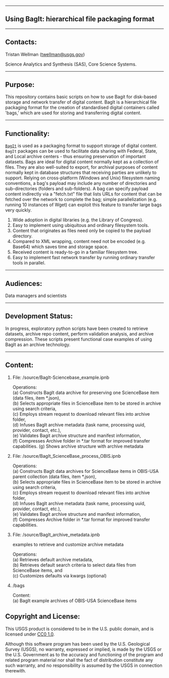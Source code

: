 
-------------------------------------------------
Using BagIt: hierarchical file packaging format 
-------------------------------------------------


-----------
Contacts:
-----------
Tristan Wellman (twellman@usgs.gov)

Science Analytics and Synthesis (SAS), Core Science Systems.




-----------
Purpose:
-----------
This repository contains basic scripts on how to use Bagit for disk-based storage and network transfer of digital content. BagIt is a hierarchical file packaging format for the creation of standardised digital containers called 'bags,' which are used for storing and transferring digital content.

----------------
Functionality:
----------------
[`BagIt`](https://en.wikipedia.org/wiki/BagIt) is used as a packaging format to support storage of digital content. `BagIt` packages can be used to facilitate data sharing with Federal, State, and Local archive centers - thus ensuring preservation of important datasets.  Bags are ideal for digital content normally kept as a collection of files. They are also well-suited to export, for archival purposes of content normally kept in database structures that receiving parties are unlikely to support. Relying on cross-platform (Windows and Unix) filesystem naming conventions, a bag's payload may include any number of directories and sub-directories (folders and sub-folders). A bag can specify payload content indirectly via a "fetch.txt" file that lists URLs for content that can be fetched over the network to complete the bag; simple parallelization (e.g. running 10 instances of Wget) can exploit this feature to transfer large bags very quickly. 

1) Wide adoption in digital libraries (e.g. the Library of Congress).<br />
2) Easy to implement using ubiquitous and ordinary filesystem tools.<br />
3) Content that originates as files need only be copied to the payload directory.<br />
4) Compared to XML wrapping, content need not be encoded (e.g. Base64) which saves time and storage space.<br />
5) Received content is ready-to-go in a familiar filesystem tree.<br />
6) Easy to implement fast network transfer by running ordinary transfer tools in parallel.




-----------
Audiences:
-----------
Data managers and scientists 


-----------
Development Status:
-------------------
In progress, exploratory python scripts have been created to retrieve datasets, archive repo content, perform validation analysis, and archive compression. These scripts present functional case examples of using BagIt as an archive technology. 


-----------
Content:
--------------
  1) File: /source/BagIt-Sciencebase_example.ipnb

     Operations: <br />
     (a) Constructs BagIt data archive for preserving one ScienceBase item (data files, item *.json),<br />
     (b) Selects appropriate files in ScienceBase item to be stored in archive using search criteria,<br /> 
     (c) Employs stream request to download relevant files into archive folder,<br />
     (d) Infuses BagIt archive metadata (task name, processing uuid, provider, contact, etc.),<br /> 
     (e) Validates Bagit archive structure and manifest information,<br />
     (f) Compresses Archive folder in *.tar format for improved transfer capabilities.
     (g) Shows archive structure with archive metadata

  2) File: /source/BagIt_ScienceBase_process_OBIS.ipnb
  
     Operations: <br />
     (a) Constructs BagIt data archives for ScienceBase items in OBIS-USA parent collection (data files, item *.json),<br />
     (b) Selects appropriate files in ScienceBase item to be stored in archive using search criteria,<br /> 
     (c) Employs stream request to download relevant files into archive folder,<br />
     (d) Infuses BagIt archive metadata (task name, processing uuid, provider, contact, etc.),<br /> 
     (e) Validates Bagit archive structure and manifest information,<br />
     (f) Compresses Archive folder in *.tar format for improved transfer capabilities.
     
  2) File: /source/BagIt_archive_metadata.ipnb
  
     examples to retrieve and customize archive metadata
  
     Operations: <br />
     (a) Retrieves default archive metadata,<br />
     (b) Retrieves default search criteria to select data files from ScienceBase items, and<br />
     (c) Customizes defaults via kwargs (optional)

  3) /bags

     Content: <br />
     (a) BagIt example archives of OBIS-USA ScienceBase items
     

Copyright and License:
---------------------
This USGS product is considered to be in the U.S. public domain, and is licensed under
[CC0 1.0](https://creativecommons.org/publicdomain/zero/1.0/).

Although this software program has been used by the U.S. Geological Survey (USGS), no warranty, expressed or implied,
is made by the USGS or the U.S. Government as to the accuracy and functioning of the program and related program
material nor shall the fact of distribution constitute any such warranty, and no responsibility is assumed by the
USGS in connection therewith.

